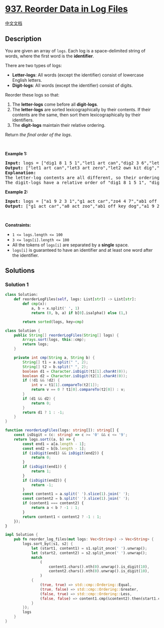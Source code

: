 # [937. Reorder Data in Log Files](https://leetcode.com/problems/reorder-data-in-log-files)

[中文文档](./solution/0900-0999/0937.Reorder%20Data%20in%20Log%20Files/README.md)

<!-- tags:Array,String,Sorting -->

## Description

<p>You are given an array of <code>logs</code>. Each log is a space-delimited string of words, where the first word is the <strong>identifier</strong>.</p>

<p>There are two types of logs:</p>

<ul>
	<li><b>Letter-logs</b>: All words (except the identifier) consist of lowercase English letters.</li>
	<li><strong>Digit-logs</strong>: All words (except the identifier) consist of digits.</li>
</ul>

<p>Reorder these logs so that:</p>

<ol>
	<li>The <strong>letter-logs</strong> come before all <strong>digit-logs</strong>.</li>
	<li>The <strong>letter-logs</strong> are sorted lexicographically by their contents. If their contents are the same, then sort them lexicographically by their identifiers.</li>
	<li>The <strong>digit-logs</strong> maintain their relative ordering.</li>
</ol>

<p>Return <em>the final order of the logs</em>.</p>

<p>&nbsp;</p>
<p><strong class="example">Example 1:</strong></p>

<pre>
<strong>Input:</strong> logs = [&quot;dig1 8 1 5 1&quot;,&quot;let1 art can&quot;,&quot;dig2 3 6&quot;,&quot;let2 own kit dig&quot;,&quot;let3 art zero&quot;]
<strong>Output:</strong> [&quot;let1 art can&quot;,&quot;let3 art zero&quot;,&quot;let2 own kit dig&quot;,&quot;dig1 8 1 5 1&quot;,&quot;dig2 3 6&quot;]
<strong>Explanation:</strong>
The letter-log contents are all different, so their ordering is &quot;art can&quot;, &quot;art zero&quot;, &quot;own kit dig&quot;.
The digit-logs have a relative order of &quot;dig1 8 1 5 1&quot;, &quot;dig2 3 6&quot;.
</pre>

<p><strong class="example">Example 2:</strong></p>

<pre>
<strong>Input:</strong> logs = [&quot;a1 9 2 3 1&quot;,&quot;g1 act car&quot;,&quot;zo4 4 7&quot;,&quot;ab1 off key dog&quot;,&quot;a8 act zoo&quot;]
<strong>Output:</strong> [&quot;g1 act car&quot;,&quot;a8 act zoo&quot;,&quot;ab1 off key dog&quot;,&quot;a1 9 2 3 1&quot;,&quot;zo4 4 7&quot;]
</pre>

<p>&nbsp;</p>
<p><strong>Constraints:</strong></p>

<ul>
	<li><code>1 &lt;= logs.length &lt;= 100</code></li>
	<li><code>3 &lt;= logs[i].length &lt;= 100</code></li>
	<li>All the tokens of <code>logs[i]</code> are separated by a <strong>single</strong> space.</li>
	<li><code>logs[i]</code> is guaranteed to have an identifier and at least one word after the identifier.</li>
</ul>

## Solutions

### Solution 1

<!-- tabs:start -->

```python
class Solution:
    def reorderLogFiles(self, logs: List[str]) -> List[str]:
        def cmp(x):
            a, b = x.split(' ', 1)
            return (0, b, a) if b[0].isalpha() else (1,)

        return sorted(logs, key=cmp)
```

```java
class Solution {
    public String[] reorderLogFiles(String[] logs) {
        Arrays.sort(logs, this::cmp);
        return logs;
    }

    private int cmp(String a, String b) {
        String[] t1 = a.split(" ", 2);
        String[] t2 = b.split(" ", 2);
        boolean d1 = Character.isDigit(t1[1].charAt(0));
        boolean d2 = Character.isDigit(t2[1].charAt(0));
        if (!d1 && !d2) {
            int v = t1[1].compareTo(t2[1]);
            return v == 0 ? t1[0].compareTo(t2[0]) : v;
        }
        if (d1 && d2) {
            return 0;
        }
        return d1 ? 1 : -1;
    }
}
```

```ts
function reorderLogFiles(logs: string[]): string[] {
    const isDigit = (c: string) => c >= '0' && c <= '9';
    return logs.sort((a, b) => {
        const end1 = a[a.length - 1];
        const end2 = b[b.length - 1];
        if (isDigit(end1) && isDigit(end2)) {
            return 0;
        }
        if (isDigit(end1)) {
            return 1;
        }
        if (isDigit(end2)) {
            return -1;
        }
        const content1 = a.split(' ').slice(1).join(' ');
        const content2 = b.split(' ').slice(1).join(' ');
        if (content1 === content2) {
            return a < b ? -1 : 1;
        }
        return content1 < content2 ? -1 : 1;
    });
}
```

```rust
impl Solution {
    pub fn reorder_log_files(mut logs: Vec<String>) -> Vec<String> {
        logs.sort_by(|s1, s2| {
            let (start1, content1) = s1.split_once(' ').unwrap();
            let (start2, content2) = s2.split_once(' ').unwrap();
            match
                (
                    content1.chars().nth(0).unwrap().is_digit(10),
                    content2.chars().nth(0).unwrap().is_digit(10),
                )
            {
                (true, true) => std::cmp::Ordering::Equal,
                (true, false) => std::cmp::Ordering::Greater,
                (false, true) => std::cmp::Ordering::Less,
                (false, false) => content1.cmp(&content2).then(start1.cmp(&start2)),
            }
        });
        logs
    }
}
```

<!-- tabs:end -->

<!-- end -->
